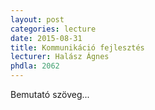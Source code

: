 ```yaml
---
layout: post
categories: lecture
date: 2015-08-31
title: Kommunikáció fejlesztés
lecturer: Halász Ágnes
phdla: 2062
---
```


Bemutató szöveg...
